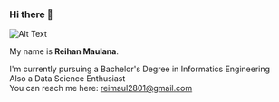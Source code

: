 ### Hi there 👋  

![Alt Text](https://github.com/iiamthestorm/all_gif/blob/main/yorushika-dancing.gif)

My name is **Reihan Maulana**.

I'm currently  pursuing a Bachelor's Degree in Informatics Engineering  
Also a Data Science Enthusiast  
You can reach me here: reimaul2801@gmail.com  
